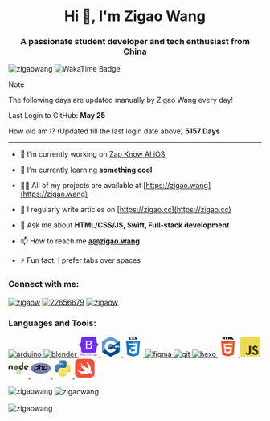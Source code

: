 <h1 align="center">Hi 👋, I'm Zigao Wang</h1>
<h3 align="center">A passionate student developer and tech enthusiast from China</h3>

<p align="left">
  <img src="https://komarev.com/ghpvc/?username=zigaowang&label=Profile%20views&color=0e75b6&style=flat" alt="zigaowang"/>
  <img src="https://waka.hackclub.com/api/badge/U06FTV6SQAH/U06FTV6SQAH?interval=30_days&label=last%2030d" alt="WakaTime Badge"/>
</p>

> [!NOTE]
> The following days are updated manually by Zigao Wang every day!

Last Login to GitHub: **May 25**

How old am I? (Updated till the last login date above) **5157 Days**

---

- 🔭 I’m currently working on [Zap Know AI iOS](https://github.com/ZigaoWang/zapknowai-ios)

- 🌱 I’m currently learning **something cool**

- 👨‍💻 All of my projects are available at [https://zigao.wang](https://zigao.wang)

- 📝 I regularly write articles on [https://zigao.cc](https://zigao.cc)

- 💬 Ask me about **HTML/CSS/JS, Swift, Full-stack development**

- 📫 How to reach me **a@zigao.wang**

- ⚡ Fun fact: I prefer tabs over spaces

<h3 align="left">Connect with me:</h3>
<p align="left">
<a href="https://twitter.com/zigaow" target="blank"><img align="center" src="https://raw.githubusercontent.com/rahuldkjain/github-profile-readme-generator/master/src/images/icons/Social/twitter.svg" alt="zigaow" height="30" width="40" /></a>
<a href="https://stackoverflow.com/users/22656679" target="blank"><img align="center" src="https://raw.githubusercontent.com/rahuldkjain/github-profile-readme-generator/master/src/images/icons/Social/stack-overflow.svg" alt="22656679" height="30" width="40" /></a>
<a href="https://www.youtube.com/@zigaow" target="blank"><img align="center" src="https://raw.githubusercontent.com/rahuldkjain/github-profile-readme-generator/master/src/images/icons/Social/youtube.svg" alt="zigaow" height="30" width="40" /></a>
</p>

<h3 align="left">Languages and Tools:</h3>
<p align="left"> <a href="https://www.arduino.cc/" target="_blank" rel="noreferrer"> <img src="https://cdn.worldvectorlogo.com/logos/arduino-1.svg" alt="arduino" width="40" height="40"/> </a> <a href="https://www.blender.org/" target="_blank" rel="noreferrer"> <img src="https://download.blender.org/branding/community/blender_community_badge_white.svg" alt="blender" width="40" height="40"/> </a> <a href="https://getbootstrap.com" target="_blank" rel="noreferrer"> <img src="https://raw.githubusercontent.com/devicons/devicon/master/icons/bootstrap/bootstrap-plain-wordmark.svg" alt="bootstrap" width="40" height="40"/> </a> <a href="https://www.w3schools.com/cpp/" target="_blank" rel="noreferrer"> <img src="https://raw.githubusercontent.com/devicons/devicon/master/icons/cplusplus/cplusplus-original.svg" alt="cplusplus" width="40" height="40"/> </a> <a href="https://www.w3schools.com/css/" target="_blank" rel="noreferrer"> <img src="https://raw.githubusercontent.com/devicons/devicon/master/icons/css3/css3-original-wordmark.svg" alt="css3" width="40" height="40"/> </a> <a href="https://www.figma.com/" target="_blank" rel="noreferrer"> <img src="https://www.vectorlogo.zone/logos/figma/figma-icon.svg" alt="figma" width="40" height="40"/> </a> <a href="https://git-scm.com/" target="_blank" rel="noreferrer"> <img src="https://www.vectorlogo.zone/logos/git-scm/git-scm-icon.svg" alt="git" width="40" height="40"/> </a> <a href="hexo.io/" target="_blank" rel="noreferrer"> <img src="https://www.vectorlogo.zone/logos/hexoio/hexoio-icon.svg" alt="hexo" width="40" height="40"/> </a> <a href="https://www.w3.org/html/" target="_blank" rel="noreferrer"> <img src="https://raw.githubusercontent.com/devicons/devicon/master/icons/html5/html5-original-wordmark.svg" alt="html5" width="40" height="40"/> </a> <a href="https://developer.mozilla.org/en-US/docs/Web/JavaScript" target="_blank" rel="noreferrer"> <img src="https://raw.githubusercontent.com/devicons/devicon/master/icons/javascript/javascript-original.svg" alt="javascript" width="40" height="40"/> </a> <a href="https://nodejs.org" target="_blank" rel="noreferrer"> <img src="https://raw.githubusercontent.com/devicons/devicon/master/icons/nodejs/nodejs-original-wordmark.svg" alt="nodejs" width="40" height="40"/> </a> <a href="https://www.php.net" target="_blank" rel="noreferrer"> <img src="https://raw.githubusercontent.com/devicons/devicon/master/icons/php/php-original.svg" alt="php" width="40" height="40"/> </a> <a href="https://www.python.org" target="_blank" rel="noreferrer"> <img src="https://raw.githubusercontent.com/devicons/devicon/master/icons/python/python-original.svg" alt="python" width="40" height="40"/> </a> <a href="https://developer.apple.com/swift/" target="_blank" rel="noreferrer"> <img src="https://raw.githubusercontent.com/devicons/devicon/master/icons/swift/swift-original.svg" alt="swift" width="40" height="40"/> </a> </p>

<p><img align="left" src="https://github-readme-stats.vercel.app/api/top-langs?username=zigaowang&show_icons=true&locale=en&layout=compact" alt="zigaowang" /></p>

<p>&nbsp;<img align="center" src="https://github-readme-stats.vercel.app/api?username=zigaowang&show_icons=true&locale=en" alt="zigaowang" /></p>

<p><img align="center" src="https://github-readme-streak-stats.herokuapp.com/?user=zigaowang&" alt="zigaowang" /></p>
